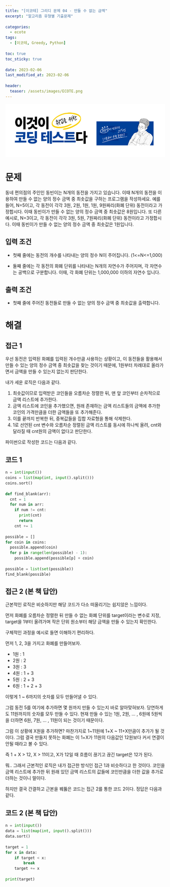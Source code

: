 ```yaml
---
title: "[이코테] 그리디 문제 04 - 만들 수 없는 금액"
excerpt: "알고리즘 유형별 기출문제"

categories:
  - ecote
tags:
  - [이코테, Greedy, Python]

toc: true
toc_sticky: true

date: 2023-02-06
last_modified_at: 2023-02-06

header:
  teaser: /assets/images/ECOTE.png
---
```


![image](/assets/images/ECOTE_inner.png)

# 문제

동네 편의점의 주인인 동빈이는 N개의 동전을 가지고 있습니다. 이때 N개의 동전을 이용하여 만들 수 없는 양의 정수 금액 중 최솟값을 구하는 프로그램을 작성하세요.
예를 들어, N=5이고, 각 동전이 각각 3원, 2원, 1원, 1원, 9원짜리(화폐 단위) 동전이라고 가정합시다. 이때 동빈이가 만들 수 없는 양의 정수 금액 중 최솟값은 8원입니다.
또 다른 예시로, N=3이고, 각 동전이 각각 3원, 5원, 7원짜리(화폐 단위) 동전이라고 가정합시다. 이때 동빈이가 만들 수 없는 양의 정수 금액 중 최솟값은 1원입니다.

## 입력 조건

* 첫째 줄에는 동전의 개수를 나타내는 양의 정수 N이 주어집니다. (1<=N<=1,000)

* 둘째 줄에는 각 동전의 화폐 단위를 나타내는 N개의 자연수가 주어지며, 각 자연수는 공백으로 구분합니다. 이때, 각 화폐 단위는 1,000,000 이하의 자연수 입니다.

## 출력 조건

* 첫째 줄에 주어진 동전들로 만들 수 없는 양의 정수 금액 중 최솟값을 출력합니다.

# 해결

## 접근 1

우선 동전은 입력된 화폐를 입력된 개수만큼 사용하는 상황이고, 이 동전들을 활용해서 만들 수 있는 양의 정수 금액 중 최솟값을 찾는 것이기 때문에, 1원부터 차례대로 올라가면서 금액을 만들 수 있는지 없는지 판단한다.

내가 세운 로직은 다음과 같다.

1. 최솟값이므로 입력받은 코인들을 오름차순 정렬한 뒤, 맨 앞 코인부터 순차적으로 금액 리스트에 추가한다.
2. 금액 리스트에 코인을 추가했으면, 원래 존재하는 금액 리스트들의 금액에 추가한 코인의 가격만큼을 더한 금액들을 또 추가해준다.
3. 이를 끝까지 반복한 뒤, 중복값들을 집합 자료형을 통해 삭제한다.
4. 1로 선언된 cnt 변수와 오름차순 정렬된 금액 리스트를 동시에 하나씩 올려, cnt와 달라질 때 cnt원의 금액이 없다고 판단한다.

파이썬으로 작성한 코드는 다음과 같다.

## 코드 1

```py
n = int(input())
coins = list(map(int, input().split()))
coins.sort()

def find_blank(arr):
  cnt = 1
  for num in arr:
    if num != cnt:
      print(cnt)
      return
    cnt += 1

possible = []
for coin in coins:
  possible.append(coin)
  for p in range(len(possible) - 1):
    possible.append(possible[p] + coin)

possible = list(set(possible))
find_blank(possible)

```

## 접근 2 (본 책 답안)

근본적인 로직은 비슷하지만 해당 코드가 다소 떠올리기는 쉽지않은 느낌이다.

먼저 화폐를 오름차순 정렬한 뒤 만들 수 없는 화폐 단위를 target이라는 변수로 지정, target을 1부터 올려가며 작은 단위 원소부터 해당 금액을 만들 수 있는지 확인한다.

구체적인 과정을 예시로 들면 이해하기 편리하다.

먼저 1, 2, 3을 가지고 화폐를 만들어보자.

* 1원 : 1
* 2원 : 2
* 3원 : 3
* 4원 : 1 + 3
* 5원 : 2 + 3
* 6원 : 1 + 2 + 3

이렇게 1 ~ 6까지의 숫자를 모두 만들어낼 수 있다.

그럼 동전 5를 여기에 추가하면 몇 원까지 만들 수 있는지 바로 알아맞혀보자.
당연하게도 11원까지의 숫자를 모두 만들 수 있다.
현재 만들 수 있는 1원, 2원, ... , 6원에 5원씩을 더하면 6원, 7원, ... , 11원이 되는 것이기 때문이다.

그럼 이 상황에 X원을 추가하면? 마찬가지로 1~11원에 1+X ~ 11+X만큼이 추가가 될 것이다. 그럼 결국 만들지 못하는 화폐는 이 1+X가 11원의 다음값인 12원보다 커서 연결이 안될 때라고 볼 수 있다.

즉 1 + X > 12, X > 11이고, X가 12일 때 흐름이 끊기고 끊긴 target은 12가 된다.

뭐.. 그래서 근본적인 로직은 내가 접근한 방식인 접근 1과 비슷하다고 한 것이다.
코인을 금액 리스트에 추가한 뒤 원래 있던 금액 리스트의 값들에 코인만큼을 더한 값을 추가로 더하는 것이니 말이다.

하지만 결국 간결하고 근본을 꿰뚫은 코드는 접근 2를 통한 코드 2이다.
정답은 다음과 같다.

## 코드 2 (본 책 답안)

```py
n = int(input())
data = list(map(int, input().split()))
data.sort()

target = 1
for x in data:
    if target < x:
        break
    target += x

print(target)
```


